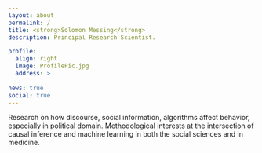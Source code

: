 ```yaml
---
layout: about
permalink: /
title: <strong>Solomon Messing</strong>
description: Principal Research Scientist.

profile:
  align: right
  image: ProfilePic.jpg
  address: >
    
news: true
social: true
---
```


Research on how discourse, social information, algorithms affect behavior, especially in political domain. Methodological interests at the intersection of causal inference and machine learning in both the social sciences and in medicine. <!-- Currently at Facebook, past founding Director at Pew Research Center’s [Data Labs](http://www.pewresearch.org/fact-tank/2017/02/23/qa-with-solomon-messing-of-pew-research-centers-data-labs/).  -->


